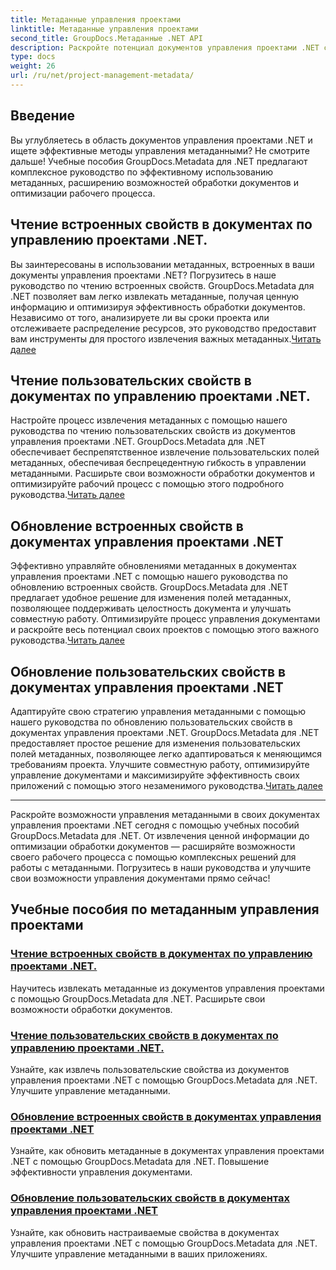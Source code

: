 ```yaml
---
title: Метаданные управления проектами
linktitle: Метаданные управления проектами
second_title: GroupDocs.Метаданные .NET API
description: Раскройте потенциал документов управления проектами .NET с помощью учебных пособий GroupDocs.Metadata для .NET. Извлекайте, обновляйте и управляйте метаданными без особых усилий.
type: docs
weight: 26
url: /ru/net/project-management-metadata/
---
```


## Введение

Вы углубляетесь в область документов управления проектами .NET и ищете эффективные методы управления метаданными? Не смотрите дальше! Учебные пособия GroupDocs.Metadata для .NET предлагают комплексное руководство по эффективному использованию метаданных, расширению возможностей обработки документов и оптимизации рабочего процесса.

## Чтение встроенных свойств в документах по управлению проектами .NET.

 Вы заинтересованы в использовании метаданных, встроенных в ваши документы управления проектами .NET? Погрузитесь в наше руководство по чтению встроенных свойств. GroupDocs.Metadata для .NET позволяет вам легко извлекать метаданные, получая ценную информацию и оптимизируя эффективность обработки документов. Независимо от того, анализируете ли вы сроки проекта или отслеживаете распределение ресурсов, это руководство предоставит вам инструменты для простого извлечения важных метаданных.[Читать далее](./read-built-in-properties-project-management-documents/)

## Чтение пользовательских свойств в документах по управлению проектами .NET.

 Настройте процесс извлечения метаданных с помощью нашего руководства по чтению пользовательских свойств из документов управления проектами .NET. GroupDocs.Metadata для .NET обеспечивает беспрепятственное извлечение пользовательских полей метаданных, обеспечивая беспрецедентную гибкость в управлении метаданными. Расширьте свои возможности обработки документов и оптимизируйте рабочий процесс с помощью этого подробного руководства.[Читать далее](./read-custom-properties-project-management-documents/)

## Обновление встроенных свойств в документах управления проектами .NET

 Эффективно управляйте обновлениями метаданных в документах управления проектами .NET с помощью нашего руководства по обновлению встроенных свойств. GroupDocs.Metadata для .NET предлагает удобное решение для изменения полей метаданных, позволяющее поддерживать целостность документа и улучшать совместную работу. Оптимизируйте процесс управления документами и раскройте весь потенциал своих проектов с помощью этого важного руководства.[Читать далее](./update-built-in-properties-project-management-documents/)

## Обновление пользовательских свойств в документах управления проектами .NET

Адаптируйте свою стратегию управления метаданными с помощью нашего руководства по обновлению пользовательских свойств в документах управления проектами .NET. GroupDocs.Metadata для .NET предоставляет простое решение для изменения пользовательских полей метаданных, позволяющее легко адаптироваться к меняющимся требованиям проекта. Улучшите совместную работу, оптимизируйте управление документами и максимизируйте эффективность своих приложений с помощью этого незаменимого руководства.[Читать далее](./update-custom-properties-project-management-documents/)

----

Раскройте возможности управления метаданными в своих документах управления проектами .NET сегодня с помощью учебных пособий GroupDocs.Metadata для .NET. От извлечения ценной информации до оптимизации обработки документов — расширяйте возможности своего рабочего процесса с помощью комплексных решений для работы с метаданными. Погрузитесь в наши руководства и улучшите свои возможности управления документами прямо сейчас!
## Учебные пособия по метаданным управления проектами
### [Чтение встроенных свойств в документах по управлению проектами .NET.](./read-built-in-properties-project-management-documents/)
Научитесь извлекать метаданные из документов управления проектами с помощью GroupDocs.Metadata для .NET. Расширьте свои возможности обработки документов.
### [Чтение пользовательских свойств в документах по управлению проектами .NET.](./read-custom-properties-project-management-documents/)
Узнайте, как извлечь пользовательские свойства из документов управления проектами .NET с помощью GroupDocs.Metadata для .NET. Улучшите управление метаданными.
### [Обновление встроенных свойств в документах управления проектами .NET](./update-built-in-properties-project-management-documents/)
Узнайте, как обновить метаданные в документах управления проектами .NET с помощью GroupDocs.Metadata для .NET. Повышение эффективности управления документами.
### [Обновление пользовательских свойств в документах управления проектами .NET](./update-custom-properties-project-management-documents/)
Узнайте, как обновить настраиваемые свойства в документах управления проектами .NET с помощью GroupDocs.Metadata для .NET. Улучшите управление метаданными в ваших приложениях.